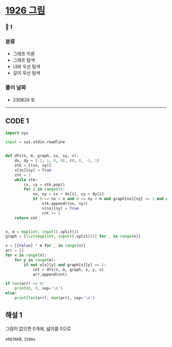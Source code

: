 # [1926 그림](https://www.acmicpc.net/problem/1926)

### 🥈 1

### 분류

- 그래프 이론
- 그래프 탐색
- 너비 우선 탐색
- 깊이 우선 탐색

### 풀이 날짜

- 230624 토

---

## CODE 1

```python
import sys

input = sys.stdin.readline


def dfs(n, m, graph, sx, sy, v):
    dx, dy = (-1, 1, 0, 0), (0, 0, -1, 1)
    stk = [(sx, sy)]
    v[sx][sy] = True
    cnt = 1
    while stk:
        cx, cy = stk.pop()
        for i in range(4):
            nx, ny = cx + dx[i], cy + dy[i]
            if 0 <= nx < n and 0 <= ny < m and graph[nx][ny] == 1 and not v[nx][ny]:
                stk.append((nx, ny))
                v[nx][ny] = True
                cnt += 1
    return cnt


n, m = map(int, input().split())
graph = [list(map(int, input().split())) for _ in range(n)]

v = [[False] * m for _ in range(n)]
arr = []
for x in range(n):
    for y in range(m):
        if not v[x][y] and graph[x][y] == 1:
            cnt = dfs(n, m, graph, x, y, v)
            arr.append(cnt)

if len(arr) == 0:
    print(0, 0, sep='\n')
else:
    print(len(arr), max(arr), sep='\n')

```

## 해설 1

그림이 없으면 0개에, 넓이를 0으로

`46836KB`, `320ms`
